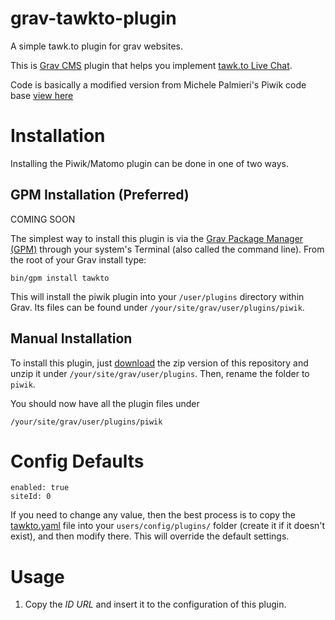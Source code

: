 # grav-tawkto-plugin
A simple tawk.to plugin for grav websites.

This is [Grav CMS](http://getgrav.org) plugin that helps you implement [tawk.to Live Chat](https://tawk.to).

Code is basically a modified version from Michele Palmieri's Piwik code base [view here](https://github.com/MichelePalmieri/grav-piwik-plugin)
# Installation

Installing the Piwik/Matomo plugin can be done in one of two ways.

## GPM Installation (Preferred)

COMING SOON

The simplest way to install this plugin is via the [Grav Package Manager (GPM)](http://learn.getgrav.org/advanced/grav-gpm) through your system's Terminal (also called the command line).  From the root of your Grav install type:

    bin/gpm install tawkto

This will install the piwik plugin into your `/user/plugins` directory within Grav. Its files can be found under `/your/site/grav/user/plugins/piwik`.

## Manual Installation

To install this plugin, just [download](https://github.com/uptimemania/grav-tawkto-plugin/archive/master.zip) the zip version of this repository and unzip it under `/your/site/grav/user/plugins`. Then, rename the folder to `piwik`.

You should now have all the plugin files under

    /your/site/grav/user/plugins/piwik

# Config Defaults

```
enabled: true
siteId: 0
```

If you need to change any value, then the best process is to copy the [tawkto.yaml](tawkto.yaml) file into your `users/config/plugins/` folder (create it if it doesn't exist), and then modify there. This will override the default settings.

# Usage
1. Copy the *ID* *URL* and insert it to the configuration of this plugin.
